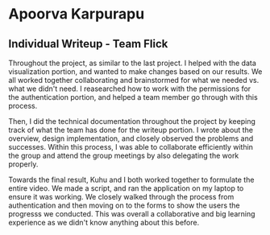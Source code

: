 # Apoorva Karpurapu
## Individual Writeup - Team Flick

Throughout the project, as similar to the last project. I helped with the data visualization portion, and wanted to make changes based on our results. We all worked together collaborating and brainstormed for what we needed vs. what we didn't need. I reasearched how to work with the permissions for the authentication portion, and helped a team member go through with this process. 

Then, I did the technical documentation throughout the project by keeping track of what the team has done for the writeup portion. I wrote about the overview, design implementation, and closely observed the problems and successes. Within this process, I was able to collaborate efficiently within the group and attend the group meetings by also delegating the work properly.

Towards the final result, Kuhu and I both worked together to formulate the entire video. We made a script, and ran the application on my laptop to ensure it was working. We closely walked through the process from authentication and then moving on to the forms to show the users the progresss we conducted. This was overall a collaborative and big learning experience as we didn't know anything about this before. 
